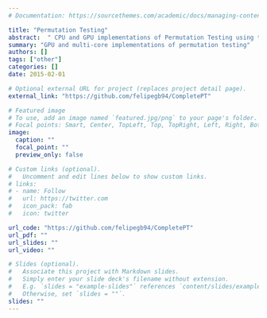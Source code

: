 ```yaml
---
# Documentation: https://sourcethemes.com/academic/docs/managing-content/

title: "Permutation Testing"
abstract:  " CPU and GPU implementations of Permutation Testing using the Armadillo and Arrayfire libraries"
summary: "GPU and multi-core implementations of permutation testing"
authors: []
tags: ["other"]
categories: []
date: 2015-02-01

# Optional external URL for project (replaces project detail page).
external_link: "https://github.com/felipegb94/CompletePT"

# Featured image
# To use, add an image named `featured.jpg/png` to your page's folder.
# Focal points: Smart, Center, TopLeft, Top, TopRight, Left, Right, BottomLeft, Bottom, BottomRight.
image:
  caption: ""
  focal_point: ""
  preview_only: false

# Custom links (optional).
#   Uncomment and edit lines below to show custom links.
# links:
# - name: Follow
#   url: https://twitter.com
#   icon_pack: fab
#   icon: twitter

url_code: "https://github.com/felipegb94/CompletePT"
url_pdf: ""
url_slides: ""
url_video: ""

# Slides (optional).
#   Associate this project with Markdown slides.
#   Simply enter your slide deck's filename without extension.
#   E.g. `slides = "example-slides"` references `content/slides/example-slides.md`.
#   Otherwise, set `slides = ""`.
slides: ""
---
```


